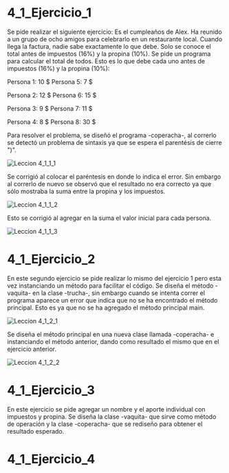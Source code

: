 # 4_1_Ejercicio_1

Se pide realizar el siguiente ejercicio: Es el cumpleaños de Alex. Ha reunido a un grupo de ocho amigos para celebrarlo en un restaurante local. Cuando llega la factura, nadie sabe exactamente lo que debe. Solo se conoce el total antes de impuestos (16%) y la propina (10%). Se pide un programa para calcular el total de todos.
Esto es lo que debe cada uno antes de impuestos (16%) y la propina (10%):

Persona 1: 10 $  Persona 5: 7 $ 

Persona 2: 12 $  Persona 6: 15 $

Persona 3: 9 $  Persona 7: 11 $ 

Persona 4: 8 $  Persona 8: 30 $

Para resolver el problema, se diseñó el programa -coperacha-, al correrlo se detectó un problema de sintaxis ya que se espera el parentésis de cierre ")".

![Leccion 4_1_1_1](https://user-images.githubusercontent.com/54320247/64640998-d7482a80-d3d0-11e9-9353-845d83bffa27.jpg)

Se corrigió al colocar el paréntesis en donde lo indica el error. Sin embargo al correrlo de nuevo se observó que el resultado no era correcto ya que sólo mostraba la suma entre la propina y los impuestos.

![Leccion 4_1_1_2](https://user-images.githubusercontent.com/54320247/64641001-dadbb180-d3d0-11e9-8196-5e20d5857175.jpg)

Esto se corrigió al agregar en la suma el valor inicial para cada persona.

![Leccion 4_1_1_3](https://user-images.githubusercontent.com/54320247/64641004-dca57500-d3d0-11e9-9614-1106ca5b74b8.jpg)

# 4_1_Ejercicio_2

En este segundo ejercicio se pide realizar lo mismo del ejercicio 1 pero esta vez instanciando un método para facilitar el código.
Se diseña el método -vaquita- en la clase -trucha-, sin embargo cuando se intenta correr el programa aparece un error que indica que no se ha encontrado el método principal. Esto es ya que no se ha agregado el método principal main.

![Leccion 4_1_2_1](https://user-images.githubusercontent.com/54320247/64642158-52124500-d3d3-11e9-9160-c96861c21e61.jpg)

Se diseña el método principal en una nueva clase llamada -coperacha- e instanciando el método anterior, dando como resultado el mismo que en el ejercicio anterior.

![Leccion 4_1_2_2](https://user-images.githubusercontent.com/54320247/64642165-54749f00-d3d3-11e9-914d-3fcc0b5c8041.jpg)

# 4_1_Ejercicio_3

En este ejercicio se pide agregar un nombre y el aporte individual con impuestos y propina. Se diseña la clase -vaquita- que sirve como método de operación y la clase -coperacha- que se rediseño para obtener el resultado esperado.



# 4_1_Ejercicio_4
